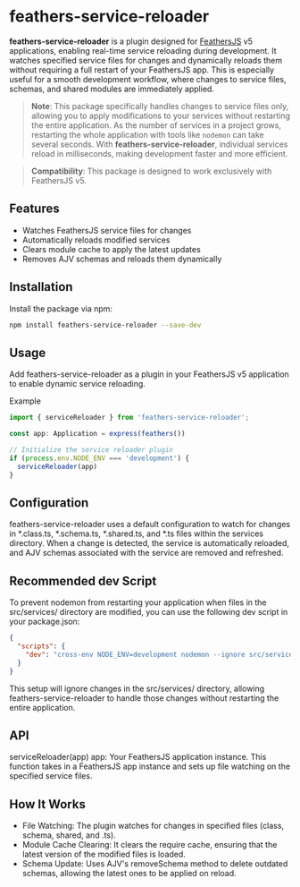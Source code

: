 # feathers-service-reloader

**feathers-service-reloader** is a plugin designed for [FeathersJS](https://feathersjs.com/) v5 applications, enabling real-time service reloading during development. It watches specified service files for changes and dynamically reloads them without requiring a full restart of your FeathersJS app. This is especially useful for a smooth development workflow, where changes to service files, schemas, and shared modules are immediately applied.

> **Note**: This package specifically handles changes to service files only, allowing you to apply modifications to your services without restarting the entire application. As the number of services in a project grows, restarting the whole application with tools like `nodemon` can take several seconds. With **feathers-service-reloader**, individual services reload in milliseconds, making development faster and more efficient.

> **Compatibility**: This package is designed to work exclusively with FeathersJS v5.

## Features

- Watches FeathersJS service files for changes
- Automatically reloads modified services
- Clears module cache to apply the latest updates
- Removes AJV schemas and reloads them dynamically

## Installation

Install the package via npm:

```bash
npm install feathers-service-reloader --save-dev
```

## Usage
Add feathers-service-reloader as a plugin in your FeathersJS v5 application to enable dynamic service reloading.

Example
```js
import { serviceReloader } from 'feathers-service-reloader';

const app: Application = express(feathers())

// Initialize the service reloader plugin
if (process.env.NODE_ENV === 'development') {
  serviceReloader(app)
}

```

## Configuration
feathers-service-reloader uses a default configuration to watch for changes in *.class.ts, *.schema.ts, *.shared.ts, and *.ts files within the services directory. When a change is detected, the service is automatically reloaded, and AJV schemas associated with the service are removed and refreshed.

## Recommended dev Script
To prevent nodemon from restarting your application when files in the src/services/ directory are modified, you can use the following dev script in your package.json:

```json
{
  "scripts": {
    "dev": "cross-env NODE_ENV=development nodemon --ignore src/services/ -x ts-node src/index.ts",
  }
}
```

This setup will ignore changes in the src/services/ directory, allowing feathers-service-reloader to handle those changes without restarting the entire application.

## API
serviceReloader(app)
app: Your FeathersJS application instance.
This function takes in a FeathersJS app instance and sets up file watching on the specified service files.

## How It Works
- File Watching: The plugin watches for changes in specified files (class, schema, shared, and .ts).
- Module Cache Clearing: It clears the require cache, ensuring that the latest version of the modified files is loaded.
- Schema Update: Uses AJV's removeSchema method to delete outdated schemas, allowing the latest ones to be applied on reload.
